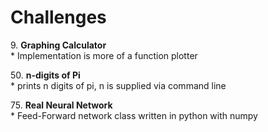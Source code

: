 # Challenges

9\. **Graphing Calculator**  
	* Implementation is more of a function plotter

50\. **n-digits of Pi**  
	* prints n digits of pi, n is supplied via command line

75\. **Real Neural Network**  
	* Feed-Forward network class written in python with numpy
